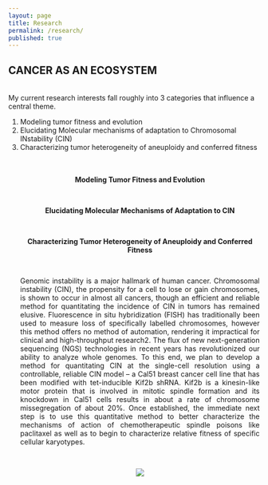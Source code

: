 ```yaml
---
layout: page
title: Research
permalink: /research/
published: true
---
```


## CANCER AS AN ECOSYSTEM ##
<BR>
My current research interests fall roughly into 3 categories that influence a central theme.
<br>
<ol>
  <li> Modeling tumor fitness and evolution
  <li> Elucidating Molecular mechanisms of adaptation to Chromosomal INstability (CIN)
  <li> Characterizing tumor heterogeneity of aneuploidy and conferred fitness
<br><br><br>

<p style="text-align:center"><b>Modeling Tumor Fitness and Evolution</b></p>
<br>


<p style="text-align:center"><p style="text-align:center"><b>Elucidating Molecular Mechanisms of Adaptation to CIN</b><p>
<br>

<p style="text-align:center"><b>Characterizing Tumor Heterogeneity of Aneuploidy and Conferred Fitness</b><p>
<br>
  <p style="text-align:justify">
  Genomic instability is a major hallmark of human cancer. Chromosomal instability (CIN), the propensity for a cell to lose or gain chromosomes, is shown to occur in almost all cancers, though an efficient and reliable method for quantitating the incidence of CIN in tumors has remained elusive. Fluorescence in situ hybridization (FISH) has traditionally been used to measure loss of specifically labelled chromosomes, however this method offers no method of automation, rendering it impractical for clinical and high-throughput research2. The flux of new next-generation sequencing (NGS) technologies in recent years has revolutionized our ability to analyze whole genomes. To this end, we plan to develop a method for quantitating CIN at the single-cell resolution using a controllable, reliable CIN model – a Cal51 breast cancer cell line that has been modified with tet-inducible Kif2b shRNA. Kif2b is a kinesin-like motor protein that is involved in mitotic spindle formation and its knockdown in Cal51 cells results in about a rate of chromosome missegregation of about 20%. Once established, the immediate next step is to use this quantitative method to better characterize the mechanisms of action of chemotherapeutic spindle poisons like paclitaxel as well as to begin to characterize relative fitness of specific cellular karyotypes. </p>
 <br>
<p style="text-align:center"><img src = "{{site.baseurl}}/nci-vol-2493-300.jpg"></p>
